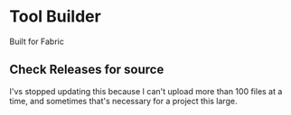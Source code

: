 # Tool Builder

Built for Fabric

## Check Releases for source
I'vs stopped updating this because I can't upload more than 100 files at a time, and sometimes that's necessary for a project this large.

